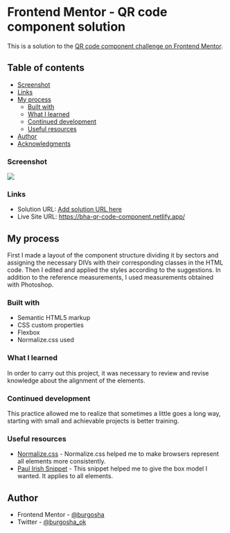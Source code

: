 # Frontend Mentor - QR code component solution

This is a solution to the [QR code component challenge on Frontend Mentor](https://www.frontendmentor.io/challenges/qr-code-component-iux_sIO_H). 

## Table of contents

  - [Screenshot](#screenshot)
  - [Links](#links)
- [My process](#my-process)
  - [Built with](#built-with)
  - [What I learned](#what-i-learned)
  - [Continued development](#continued-development)
  - [Useful resources](#useful-resources)
- [Author](#author)
- [Acknowledgments](#acknowledgments)

### Screenshot

![](./screenshot.jpg)

### Links

- Solution URL: [Add solution URL here](https://github.com/burgosha/qr-code-component-main)
- Live Site URL: https://bha-qr-code-component.netlify.app/

## My process

First I made a layout of the component structure dividing it by sectors and assigning the necessary DIVs with their corresponding classes in the HTML code. Then I edited and applied the styles according to the suggestions. In addition to the reference measurements, I used measurements obtained with Photoshop.

### Built with

- Semantic HTML5 markup
- CSS custom properties
- Flexbox
- Normalize.css used

### What I learned

In order to carry out this project, it was necessary to review and revise knowledge about the alignment of the elements.

### Continued development

This practice allowed me to realize that sometimes a little goes a long way, starting with small and achievable projects is better training.

### Useful resources

- [Normalize.css](http://necolas.github.io/normalize.css/) - Normalize.css helped me to make browsers represent all elements more consistently.
- [Paul Irish Snippet](https://www.paulirish.com/2012/box-sizing-border-box-ftw/) - This snippet helped me to give the box model I wanted. It applies to all elements.


## Author

- Frontend Mentor - [@burgosha](https://www.frontendmentor.io/profile/burgosha)
- Twitter - [@burgosha_ok](https://twitter.com/burgosha_ok)
